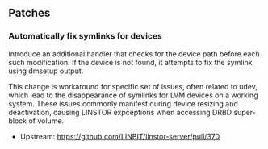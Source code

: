 ## Patches

### Automatically fix symlinks for devices

Introduce an additional handler that checks for the device path before each such modification.
If the device is not found, it attempts to fix the symlink using dmsetup output.

This change is workaround for specific set of issues, often related to udev,
which lead to the disappearance of symlinks for LVM devices on a working system.
These issues commonly manifest during device resizing and deactivation,
causing LINSTOR expceptions when accessing DRBD super-block of volume.

- Upstream: https://github.com/LINBIT/linstor-server/pull/370
